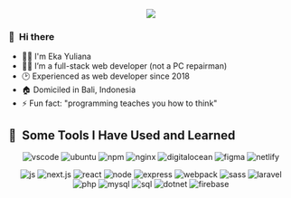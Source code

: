<p align="center">
  <img src="https://capsule-render.vercel.app/api?type=waving&color=gradient&height=135&section=header&text=Eka%20Yuliana&animation=fadeIn" />
</p>

### 👋 &nbsp;Hi there 
* 🙋‍♂️ I'm Eka Yuliana
* 🤵‍♂️ I’m a full-stack web developer (not a PC repairman)
* 🕑 Experienced as web developer since 2018
* 🏠 Domiciled in Bali, Indonesia
* ⚡ Fun fact: "programming teaches you how to think"

<h2> 🚀 &nbsp;Some Tools I Have Used and Learned</h2>
<p align="center">
  <img src="https://img.shields.io/badge/VSCode-0078D4?style=for-the-badge&logo=visual%20studio%20code&logoColor=white" alt="vscode" title="vscode" />
  <!-- <img src="https://cdn.jsdelivr.net/gh/devicons/devicon/icons/vscode/vscode-original.svg" alt="vscode" title="vscode" width="45" height="45"/> -->
  <img src="https://img.shields.io/badge/Ubuntu-E95420?style=for-the-badge&logo=ubuntu&logoColor=white" alt="ubuntu" title="ubuntu" />
  <!-- <img src="https://cdn.jsdelivr.net/gh/devicons/devicon/icons/ubuntu/ubuntu-plain-wordmark.svg" alt="ubuntu" title="ubuntu" width="45" height="45" /> -->
  <img src="https://img.shields.io/badge/npm-CB3837?style=for-the-badge&logo=npm&logoColor=white" alt="npm" title="npm" />
  <!-- <img src="https://cdn.jsdelivr.net/gh/devicons/devicon/icons/npm/npm-original-wordmark.svg" alt="npm" title="npm" width="45" height="45" />  -->
  <img src="https://img.shields.io/badge/Nginx-009639?style=for-the-badge&logo=nginx&logoColor=white" alt="nginx" title="nginx" />
  <!-- <img src="https://cdn.jsdelivr.net/gh/devicons/devicon/icons/nginx/nginx-original.svg" alt="nginx" title="nginx" width="45" height="45" /> -->
  <!-- <img src="https://cdn.jsdelivr.net/gh/devicons/devicon/icons/putty/putty-original.svg" alt="putty" title="putty" width="45" height="45" />   -->
  <img src="https://img.shields.io/badge/Digital_Ocean-0080FF?style=for-the-badge&logo=DigitalOcean&logoColor=white" alt="digitalocean" title="digitalocean" />
  <!-- <img src="https://cdn.jsdelivr.net/gh/devicons/devicon/icons/digitalocean/digitalocean-original-wordmark.svg" alt="digitalocean" title="digitalocean" width="45" height="45" /> -->
  <img src="https://img.shields.io/badge/Figma-F24E1E?style=for-the-badge&logo=figma&logoColor=white" alt="figma" title="figma" />
  <!-- <img src="https://cdn.jsdelivr.net/gh/devicons/devicon/icons/figma/figma-original.svg" alt="figma" title="figma" width="45" height="45" /> -->
  <img src="https://img.shields.io/badge/Netlify-00C7B7?style=for-the-badge&logo=netlify&logoColor=white" alt="netlify" title="netlify" />
          
          
</p>
<p align="center">
  <img src="https://img.shields.io/badge/JavaScript-323330?style=for-the-badge&logo=javascript&logoColor=F7DF1E" alt="js" title="javascript" />
  <img src="https://img.shields.io/badge/next.js-000000?style=for-the-badge&logo=nextdotjs&logoColor=white" alt="next.js" title="next.js" />
  <img src="https://img.shields.io/badge/React-20232A?style=for-the-badge&logo=react&logoColor=61DAFB" alt="react" title="react" />
  <img src="https://img.shields.io/badge/Node.js-339933?style=for-the-badge&logo=nodedotjs&logoColor=white" alt="node" title="node" />   
  <img src="https://img.shields.io/badge/Express.js-000000?style=for-the-badge&logo=express&logoColor=white" alt="express" title="express" />     
  <img src="https://img.shields.io/badge/Webpack-8DD6F9?style=for-the-badge&logo=Webpack&logoColor=white" alt="webpack" title="webpack" />
  <img src="https://img.shields.io/badge/Sass-CC6699?style=for-the-badge&logo=sass&logoColor=white" alt="sass" title="sass" />
  <img src="https://img.shields.io/badge/Laravel-FF2D20?style=for-the-badge&logo=laravel&logoColor=white" alt="laravel" title="laravel" />        
  <img src="https://img.shields.io/badge/PHP-777BB4?style=for-the-badge&logo=php&logoColor=white" alt="php" title="php" />
  <img src="https://img.shields.io/badge/MySQL-005C84?style=for-the-badge&logo=mysql&logoColor=white" alt="mysql" title="mysql" />     
  <img src="https://img.shields.io/badge/Microsoft%20SQL%20Server-CC2927?style=for-the-badge&logo=microsoft%20sql%20server&logoColor=white" alt="sql" title="sql server" />   
  <img src="https://img.shields.io/badge/.NET-512BD4?style=for-the-badge&logo=dotnet&logoColor=white" alt="dotnet" title=".net" />
  <img src="https://img.shields.io/badge/firebase-ffca28?style=for-the-badge&logo=firebase&logoColor=black" alt="firebase" title="firebase" /> 
  
  <!-- <img src="https://cdn.jsdelivr.net/gh/devicons/devicon/icons/javascript/javascript-original.svg" alt="js" title="javascript" width="45" height="45" /> -->
  <!-- <picture>
     <source media="(prefers-color-scheme: dark)" srcset="https://cdn.jsdelivr.net/gh/devicons/devicon/icons/nextjs/nextjs-original-wordmark.svg">
     <img src="https://cdn.jsdelivr.net/gh/devicons/devicon/icons/nextjs/nextjs-original-wordmark.svg" alt="next.js" title="next.js" width="45" height="45" />
    </picture> -->
  <!-- <img src="https://cdn.jsdelivr.net/gh/devicons/devicon/icons/react/react-original-wordmark.svg" alt="react" title="react" width="45" height="45" /> -->
  <!-- <img src="https://cdn.jsdelivr.net/gh/devicons/devicon/icons/nodejs/nodejs-original-wordmark.svg" alt="node" title="node" width="45" height="45" />    -->
  <!-- <img src="https://cdn.jsdelivr.net/gh/devicons/devicon/icons/express/express-original-wordmark.svg" alt="express" title="express" width="45" height="45" />      -->
  <!-- <img src="https://cdn.jsdelivr.net/gh/devicons/devicon/icons/webpack/webpack-original-wordmark.svg" alt="webpack" title="webpack" width="45" height="45" /> -->
  <!-- <img src="https://cdn.jsdelivr.net/gh/devicons/devicon/icons/sass/sass-original.svg" alt="sass" title="sass" width="45" height="45" /> -->
  <!-- <img src="https://cdn.jsdelivr.net/gh/devicons/devicon/icons/laravel/laravel-plain-wordmark.svg" alt="laravel" title="laravel" width="45" height="45" />         -->
  <!-- <img src="https://cdn.jsdelivr.net/gh/devicons/devicon/icons/php/php-original.svg" alt="php" title="php" width="45" height="45" /> -->
  <!-- <img src="https://cdn.jsdelivr.net/gh/devicons/devicon/icons/mysql/mysql-original-wordmark.svg" alt="mysql" title="mysql" width="45" height="45" />      -->
  <!-- <img src="https://cdn.jsdelivr.net/gh/devicons/devicon/icons/microsoftsqlserver/microsoftsqlserver-plain-wordmark.svg" alt="sql" title="sql server" width="45" height="45" /> -->
  <!-- <img src="https://cdn.jsdelivr.net/gh/devicons/devicon/icons/dot-net/dot-net-original-wordmark.svg" alt="dotnet" title=".net" width="45" height="45" /> -->
  <!-- <img src="https://cdn.jsdelivr.net/gh/devicons/devicon/icons/firebase/firebase-plain-wordmark.svg" alt="firebase" title="firebase" width="45" height="45" />     -->
</p>

<!-- <p align="center">
  <img src="https://github-readme-stats.vercel.app/api/top-langs/?username=wynekayuliana" />
 </p> -->

<!--
Note:
  https://github.com/kyechan99/capsule-render

  https://devicon.dev/

  https://rahuldkjain.github.io/gh-profile-readme-generator/
--->

<!---
wynekayuliana/wynekayuliana is a ✨ special ✨ repository because its `README.md` (this file) appears on your GitHub profile.
You can click the Preview link to take a look at your changes.
--->
